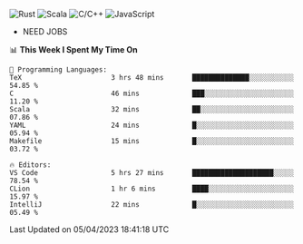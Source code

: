 ![Rust](https://img.shields.io/badge/Rust-000000?style=flat-square&logo=rust&logoColor=white)
![Scala](https://img.shields.io/badge/Scala-DC322F?style=flat-square&logo=Scala)
![C/C++](https://img.shields.io/badge/C++-00599c?style=flat-square&logo=C%2B%2B)
![JavaScript](https://img.shields.io/badge/JavaScript-323330?style=flat-square&logo=javascript&logoColor=F7DF1E)

- NEED JOBS

<!--START_SECTION:waka-->
📊 **This Week I Spent My Time On** 

```text
💬 Programming Languages: 
TeX                      3 hrs 48 mins       ██████████████░░░░░░░░░░░   54.85 % 
C                        46 mins             ███░░░░░░░░░░░░░░░░░░░░░░   11.20 % 
Scala                    32 mins             ██░░░░░░░░░░░░░░░░░░░░░░░   07.86 % 
YAML                     24 mins             █░░░░░░░░░░░░░░░░░░░░░░░░   05.94 % 
Makefile                 15 mins             █░░░░░░░░░░░░░░░░░░░░░░░░   03.72 % 

🔥 Editors: 
VS Code                  5 hrs 27 mins       ████████████████████░░░░░   78.54 % 
CLion                    1 hr 6 mins         ████░░░░░░░░░░░░░░░░░░░░░   15.97 % 
IntelliJ                 22 mins             █░░░░░░░░░░░░░░░░░░░░░░░░   05.49 % 
```


 Last Updated on 05/04/2023 18:41:18 UTC
<!--END_SECTION:waka-->
